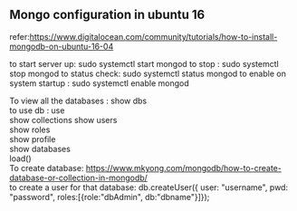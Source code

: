 
Mongo configuration in ubuntu 16
--------------------------------
refer:https://www.digitalocean.com/community/tutorials/how-to-install-mongodb-on-ubuntu-16-04

to start server up: sudo systemctl start mongod
to stop : sudo systemctl stop mongod
to status check: sudo systemctl status mongod
to enable on system startup : sudo systemctl enable mongod  

To view all the databases : show dbs  
to use db : use <dbname>  
show collections
show users  
show roles  
show profile  
show databases  
load()   
To create database:  https://www.mkyong.com/mongodb/how-to-create-database-or-collection-in-mongodb/  
to create a user for that database:  db.createUser({ user: "username", pwd: "password", roles:[{role:"dbAdmin", db:"dbname"}]});

